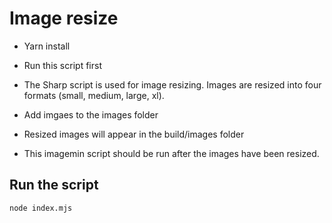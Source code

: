 # Image resize

- Yarn install

- Run this script first

- The Sharp script is used for image resizing. Images are resized into four formats (small, medium, large, xl).

- Add imgaes to the images folder

- Resized images will appear in the build/images folder

- This imagemin script should be run after the images have been resized.

## Run the script

    node index.mjs
